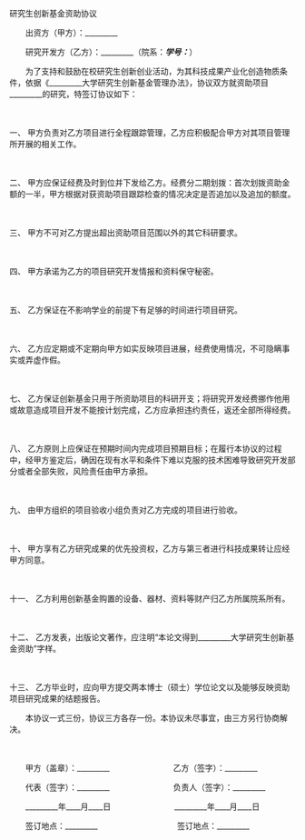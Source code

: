 



研究生创新基金资助协议



 

　　出资方（甲方）：_________　　

　　研究开发方（乙方）：_________（院系：_________学号：_________）　　

　　为了支持和鼓励在校研究生创新创业活动，为其科技成果产业化创造物质条件，依据《_________大学研究生创新基金管理办法》，协议双方就资助项目_________的研究，特签订协议如下：

　　

一、
甲方负责对乙方项目进行全程跟踪管理，乙方应积极配合甲方对其项目管理所开展的相关工作。

　　

二、
甲方应保证经费及时到位并下发给乙方。经费分二期划拨：首次划拨资助金额的一半，甲方根据对获资助项目跟踪检查的情况决定是否追加以及追加的额度。

　　

三、
甲方不可对乙方提出超出资助项目范围以外的其它科研要求。

　　

四、
甲方承诺为乙方的项目研究开发情报和资料保守秘密。

　　

五、
乙方保证在不影响学业的前提下有足够的时间进行项目研究。

　　

六、
乙方应定期或不定期向甲方如实反映项目进展，经费使用情况，不可隐瞒事实或弄虚作假。

　　

七、
乙方保证创新基金只用于所资助项目的科研开支；将研究开发经费挪作他用或故意造成项目开发不能按计划完成，乙方应承担违约责任，返还全部所得经费。

　　

八、
乙方原则上应保证在预期时间内完成项目预期目标；在履行本协议的过程中，经甲方鉴定后，确因在现有水平和条件下难以克服的技术困难导致研究开发部分或者全部失败，风险责任由甲方承担。

　　

九、
由甲方组织的项目验收小组负责对乙方完成的项目进行验收。

　　

十、
甲方享有乙方研究成果的优先投资权，乙方与第三者进行科技成果转让应经甲方同意。

　　

十一、
乙方利用创新基金购置的设备、器材、资料等财产归乙方所属院系所有。

　　

十二、
乙方发表，出版论文著作，应注明“本论文得到_________大学研究生创新基金资助”字样。

　　

十三、
乙方毕业时，应向甲方提交两本博士（硕士）学位论文以及能够反映资助项目研究成果的结题报告。　　

　　本协议一式三份，协议三方各存一份。本协议未尽事宜，由三方另行协商解决。

　　

　　甲方（盖章）：_________　　　　　　　　乙方（签字）：_________　　

　　代表（签字）：_________　　　　　　　　负责人（签字）：_________　　

　　_________年____月____日　　　　　　　　_________年____月____日　　

　　签订地点：_________　　　　　　　　　　签订地点：_________